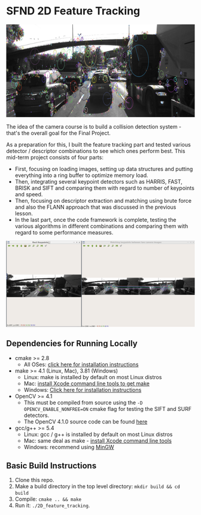 # SFND 2D Feature Tracking

<img src="images/keypoints.png" width="820" height="248" />

The idea of the camera course is to build a collision detection system - that's the overall goal for the Final Project. 

As a preparation for this, I built the feature tracking part and tested various detector / descriptor combinations to see which ones perform best. This mid-term project consists of four parts:

* First, focusing on loading images, setting up data structures and putting everything into a ring buffer to optimize memory load. 
* Then, integrating several keypoint detectors such as HARRIS, FAST, BRISK and SIFT and comparing them with regard to number of keypoints and speed. 
* Then, focusing on descriptor extraction and matching using brute force and also the FLANN approach that was discussed in the previous lesson. 
* In the last part, once the code framework is complete, testing the various algorithms in different combinations and comparing them with regard to some performance measures. 

<img src="https://raw.githubusercontent.com/hedeya1980/Images/main/2D_feature_tracking.gif" />

## Dependencies for Running Locally
* cmake >= 2.8
  * All OSes: [click here for installation instructions](https://cmake.org/install/)
* make >= 4.1 (Linux, Mac), 3.81 (Windows)
  * Linux: make is installed by default on most Linux distros
  * Mac: [install Xcode command line tools to get make](https://developer.apple.com/xcode/features/)
  * Windows: [Click here for installation instructions](http://gnuwin32.sourceforge.net/packages/make.htm)
* OpenCV >= 4.1
  * This must be compiled from source using the `-D OPENCV_ENABLE_NONFREE=ON` cmake flag for testing the SIFT and SURF detectors.
  * The OpenCV 4.1.0 source code can be found [here](https://github.com/opencv/opencv/tree/4.1.0)
* gcc/g++ >= 5.4
  * Linux: gcc / g++ is installed by default on most Linux distros
  * Mac: same deal as make - [install Xcode command line tools](https://developer.apple.com/xcode/features/)
  * Windows: recommend using [MinGW](http://www.mingw.org/)

## Basic Build Instructions

1. Clone this repo.
2. Make a build directory in the top level directory: `mkdir build && cd build`
3. Compile: `cmake .. && make`
4. Run it: `./2D_feature_tracking`.
